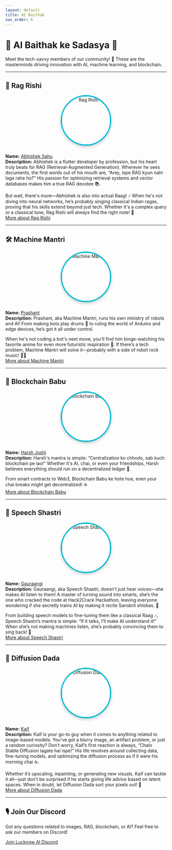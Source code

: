 ```yaml
---
layout: default
title: AI Baithak
nav_order: 6
---
```


# 🎉 AI Baithak ke Sadasya 🎉

Meet the tech-savvy members of our community! 🚀 These are the masterminds driving innovation with AI, machine learning, and blockchain.

---

## 🎯 Rag Rishi

<div style="text-align: center;">
    <img src="/assets/images/rag_rishi.jpeg" alt="Rag Rishi" style="width: 150px; height: 150px; border-radius: 50%; object-fit: cover; border: 4px solid #00bcd4; box-shadow: 0px 4px 10px rgba(0, 0, 0, 0.2); margin-bottom: 10px;"/>
</div>

**Name:** [Abhishek Sahu](https://example.com/rishi-kumar)  
**Description:** Abhishek is a flutter developer by profession, but his heart truly beats for RAG (Retrieval-Augmented Generation). Wherever he sees documents, the first words out of his mouth are, “Arey, ispe RAG kyun nahi laga rahe ho?” His passion for optimizing retrieval systems and vector databases makes him a true RAG devotee 📚.

But wait, there's more—Abhishek is also into actual Raag! 🎶 When he's not diving into neural networks, he’s probably singing classical Indian ragas, proving that his skills extend beyond just tech. Whether it's a complex query or a classical tune, Rag Rishi will always find the right note! 🎼  
[More about Rag Rishi](https://example.com/rag-rishi)

---

## 🛠️ Machine Mantri

<div style="text-align: center;">
    <img src="/assets/images/machine_mantri.jpeg" alt="Machine Mantri" style="width: 150px; height: 150px; border-radius: 50%; object-fit: cover; border: 4px solid #00bcd4; box-shadow: 0px 4px 10px rgba(0, 0, 0, 0.2); margin-bottom: 10px;"/>
</div>

**Name:** [Prashant](https://example.com/prashant)  
**Description:** Prashant, aka Machine Mantri, runs his own ministry of robots and AI! From making bots play drums 🥁 to ruling the world of Arduino and edge devices, he’s got it all under control.

When he's not coding a bot's next move, you'll find him binge-watching his favorite anime for even more futuristic inspiration 🌟. If there’s a tech problem, Machine Mantri will solve it—probably with a side of robot rock music! 🎸🤖  
[More about Machine Mantri](https://example.com/machine-mantri)

---

## 🔗 Blockchain Babu

<div style="text-align: center;">
    <img src="/assets/images/blockchain_babu.jpeg" alt="Blockchain Babu" style="width: 150px; height: 150px; border-radius: 50%; object-fit: cover; border: 4px solid #00bcd4; box-shadow: 0px 4px 10px rgba(0, 0, 0, 0.2); margin-bottom: 10px;"/>
</div>

**Name:** [Harsh Joshi](https://example.com/babu-singh)  
**Description:** Harsh's mantra is simple: “Centralization ko chhodo, sab kuch blockchain pe lao!” Whether it's AI, chai, or even your friendships, Harsh believes everything should run on a decentralized ledger 🔐.

From smart contracts to Web3, Blockchain Babu ke hote hue, even your chai breaks might get decentralized! ☕  
[More about Blockchain Babu](https://example.com/blockchain-babu)

---

## 🎤 Speech Shastri

<div style="text-align: center;">
    <img src="/assets/images/speech_shastri.jpeg" alt="Speech Shastri" style="width: 150px; height: 150px; border-radius: 50%; object-fit: cover; border: 4px solid #00bcd4; box-shadow: 0px 4px 10px rgba(0, 0, 0, 0.2); margin-bottom: 10px;"/>
</div>

**Name:** [Gauraangi](https://example.com/gauraangi)  
**Description:** Gauraangi, aka Speech Shastri, doesn’t just hear voices—she makes AI listen to them! A master of turning sound into smarts, she’s the one who cracked the code at Hack2Crack Hackathon, leaving everyone wondering if she secretly trains AI by making it recite Sanskrit shlokas. 📜

From building speech models to fine-tuning them like a classical Raag 🎶, Speech Shastri’s mantra is simple: “If it talks, I’ll make AI understand it!” When she’s not making machines listen, she’s probably convincing them to sing back! 🎵  
[More about Speech Shastri](https://example.com/speech-shastri)

---

## 🤖 Diffusion Dada

<div style="text-align: center;">
    <img src="/assets/images/diffusion_dada.jpeg" alt="Diffusion Dada" style="width: 150px; height: 150px; border-radius: 50%; object-fit: cover; border: 4px solid #00bcd4; box-shadow: 0px 4px 10px rgba(0, 0, 0, 0.2); margin-bottom: 10px;"/>
</div>

**Name:** [Kaif](https://example.com/john-doe)  
**Description:** Kaif is your go-to guy when it comes to anything related to image-based models. You’ve got a blurry image, an artifact problem, or just a random curiosity? Don’t worry, Kaif’s first reaction is always, “Chalo Stable Diffusion lagate hai ispe!” His life revolves around collecting data, fine-tuning models, and optimizing the diffusion process as if it were his morning chai ☕.

Whether it’s upscaling, inpainting, or generating new visuals, Kaif can tackle it all—just don't be surprised if he starts giving life advice based on latent spaces. When in doubt, let Diffusion Dada sort your pixels out! 🎨  
[More about Diffusion Dada](https://example.com/diffusion-dada)

---

## 🎙️ Join Our Discord

Got any questions related to images, RAG, blockchain, or AI? Feel free to ask our members on Discord!

[Join Lucknow AI Discord](https://discord.com/invite/example)